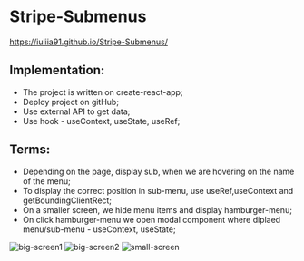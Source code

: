 # Stripe-Submenus
https://iuliia91.github.io/Stripe-Submenus/

## Implementation:

- The project is written on create-react-app;
- Deploy project on gitHub;
- Use external API to get data;
- Use hook - useContext, useState, useRef;

## Terms:

- Depending on the page, display sub, when we are hovering on the name of the menu;
- To display the correct position in sub-menu, use useRef,useContext and getBoundingClientRect;
- On a smaller screen, we hide menu items and display hamburger-menu;
- On click hamburger-menu we open modal component where diplaed menu/sub-menu - useContext, useState;


![big-screen1](https://user-images.githubusercontent.com/89158016/202897309-ed765e7a-6504-4279-8863-53453266e30f.JPG)
![big-screen2](https://user-images.githubusercontent.com/89158016/202897319-b2fab5ed-c88c-416b-8a9e-a324f6245a70.JPG)
![small-screen](https://user-images.githubusercontent.com/89158016/202897324-ae48b5e5-9e67-4295-8ed7-2bcc8c4ff29f.JPG)
